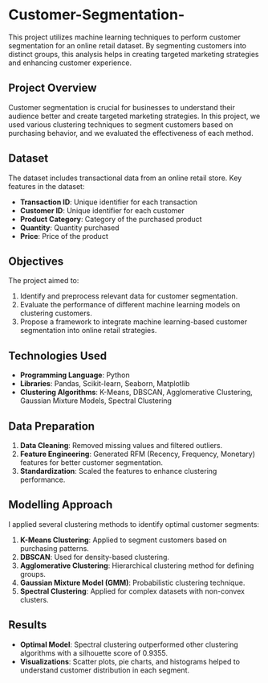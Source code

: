 # Customer-Segmentation-
This project utilizes machine learning techniques to perform customer segmentation for an online retail dataset. By segmenting customers into distinct groups, this analysis helps in creating targeted marketing strategies and enhancing customer experience.
## Project Overview
Customer segmentation is crucial for businesses to understand their audience better and create targeted marketing strategies. In this project, we used various clustering techniques to segment customers based on purchasing behavior, and we evaluated the effectiveness of each method.
## Dataset
The dataset includes transactional data from an online retail store. Key features in the dataset:
- **Transaction ID**: Unique identifier for each transaction
- **Customer ID**: Unique identifier for each customer
- **Product Category**: Category of the purchased product
- **Quantity**: Quantity purchased
- **Price**: Price of the product
## Objectives
The project aimed to:
1. Identify and preprocess relevant data for customer segmentation.
2. Evaluate the performance of different machine learning models on clustering customers.
3. Propose a framework to integrate machine learning-based customer segmentation into online retail strategies.
## Technologies Used
- **Programming Language**: Python
- **Libraries**: Pandas, Scikit-learn, Seaborn, Matplotlib
- **Clustering Algorithms**: K-Means, DBSCAN, Agglomerative Clustering, Gaussian Mixture Models, Spectral Clustering
## Data Preparation
1. **Data Cleaning**: Removed missing values and filtered outliers.
2. **Feature Engineering**: Generated RFM (Recency, Frequency, Monetary) features for better customer segmentation.
3. **Standardization**: Scaled the features to enhance clustering performance.
## Modelling Approach
I applied several clustering methods to identify optimal customer segments:
1. **K-Means Clustering**: Applied to segment customers based on purchasing patterns.
2. **DBSCAN**: Used for density-based clustering.
3. **Agglomerative Clustering**: Hierarchical clustering method for defining groups.
4. **Gaussian Mixture Model (GMM)**: Probabilistic clustering technique.
5. **Spectral Clustering**: Applied for complex datasets with non-convex clusters.
## Results
- **Optimal Model**: Spectral clustering outperformed other clustering algorithms with a silhouette score of 0.9355.
- **Visualizations**: Scatter plots, pie charts, and histograms helped to understand customer distribution in each segment.
